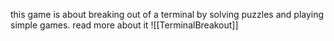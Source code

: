 this game is about breaking out of a terminal by solving puzzles and playing simple games.
read more about it ![[TerminalBreakout]]
